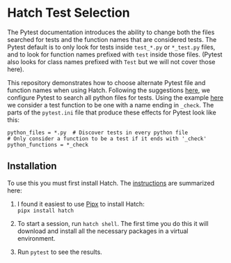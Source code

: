 # Hatch Test Selection

The Pytest documentation introduces the ability to change both the files
searched for tests and the function names that are considered tests. The Pytest
default is to only look for tests inside `test_*.py` or `*_test.py` files, and
to look for function names prefixed with `test` inside those files. (Pytest also
looks for class names prefixed with `Test` but we will not cover those here).

This repository demonstrates how to choose alternate Pytest file and function
names when using Hatch. Following the suggestions
[here](https://docs.pytest.org/en/7.1.x/example/pythoncollection.html#customizing-test-collection),
we configure Pytest to search all python files for tests. Using the example
[here](https://docs.pytest.org/en/7.1.x/example/pythoncollection.html#changing-naming-conventions)
we consider a test function to be one with a name ending in `_check`. The parts
of the `pytest.ini` file that produce these effects for Pytest look like this:

```
python_files = *.py  # Discover tests in every python file
# Only consider a function to be a test if it ends with '_check'
python_functions = *_check
```

## Installation

To use this you must first install Hatch. The [instructions](https://hatch.pypa.io/latest/install/) are summarized here:

1. I found it easiest to use [Pipx](https://github.com/pypa/pipx) to install
   Hatch: \
  `pipx install hatch`

2. To start a session, run `hatch shell`. The first time you do this it will
   download and install all the necessary packages in a virtual environment.

3. Run `pytest` to see the results.
